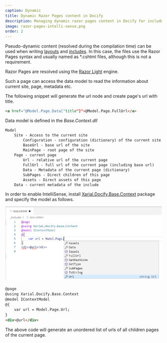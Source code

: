 ```yaml
---
caption: Dynamic
title: Dynamic Razor Pages content in Docify
description: Managing dynamic razor pages content in Docify for includes and layouts.
image: razor-pages-intelli-sense.png
order: 2
---
```

Pseudo-dynamic content (resolved during the compilation time) can be used when writing [layouts](/layouts/) and [includes](/includes/). In this case, the files use the Razor Pages syntax and usually named as *.cshtml files, although this is not a requirement.

Razor Pages are resolved using the [Razor Light](https://github.com/toddams/RazorLight) engine.

Such a page can access the data model to read the information about current site, page, metadata etc.

The following snippet will generate the url node and create page's url with title.

~~~ html
<a href="@Model.Page.Data["title"]">@Model.Page.FullUrl</a>
~~~

Data model is defined in the *Base.Context.dll*

~~~
Model
    Site - Access to the current site
        Configuration - configuration (dictionary) of the current site
        BaseUrl - base url of the site
        MainPage - root page of the site
    Page - current page
        Url - relative url of the current page
        FullUrl - full url of the current page (including base url)
        Data - Metadata of the current page (dictionary)
        SubPages - Direct children of this page
        Assets - Direct assets of this page
    Data - current metadata of the include
~~~

In order to enable IntelliSense, install [Xarial.Docify.Base.Context](https://www.nuget.org/packages/Xarial.Docify.Base.Context/) package and specify the model as follows.

![Intellisense enabled for the content model in the MS Visual Studio editor](razor-pages-intelli-sense.png)

~~~ html
@page
@using Xarial.Docify.Base.Context
@model IContextModel
@{
    var url = Model.Page.Url;
}
<div>@url</div>
~~~

The above code will generate an unordered list of urls of all children pages of the current page.